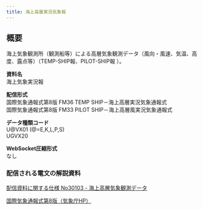 ```yaml
---
title: 海上高層実況気象報
---
```


## 概要
海上気象観測所（観測船等）による高層気象観測データ（風向・風速、気温、高度、露点等）（TEMP-SHIP報、PILOT-SHIP報 ）。

**資料名** <br/>
海上気象実況報

**配信形式** <br/>
国際気象通報式第8版 FM36 TEMP SHIP－海上高層実況気象通報式 <br/>
国際気象通報式第8版 FM33 PILOT SHIP－海上高層風実況気象通報式

**データ種類コード** <br/>
U@VX01 (@=E,K,L,P,S) <br/>
UGVX20

**WebSocket圧縮形式** <br/>
なし

### 配信される電文の解説資料
[配信資料に関する仕様 No30103 - 海上高層気象観測データ](https://www.data.jma.go.jp/suishin/shiyou/pdf/no30103)


[国際気象通報式第8版（気象庁HP）](https://www.jma.go.jp/jma/kishou/books/tsuhoshiki/tsuhoshiki.html)
